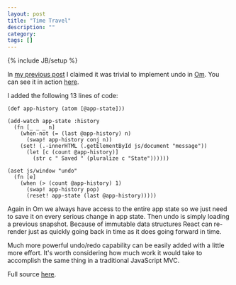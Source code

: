 ```yaml
---
layout: post
title: "Time Travel"
description: ""
category: 
tags: []
---
```

{% include JB/setup %}

In
[my previous post](http://swannodette.github.io/2013/12/17/the-future-of-javascript-mvcs/)
I claimed it was trivial to implement undo in
[Om](http://github.com/swannodette/om). You can see it in action
[here](http://swannodette.github.io/todomvc/labs/architecture-examples/om-undo/index.html).

I added the following 13 lines of code:

```
(def app-history (atom [@app-state]))

(add-watch app-state :history
  (fn [_ _ _ n]
    (when-not (= (last @app-history) n)
      (swap! app-history conj n))
    (set! (.-innerHTML (.getElementById js/document "message"))
      (let [c (count @app-history)]
        (str c " Saved " (pluralize c "State"))))))

(aset js/window "undo"
  (fn [e]
    (when (> (count @app-history) 1)
      (swap! app-history pop)
      (reset! app-state (last @app-history)))))
```

Again in Om we always have access to the entire app state so we just
need to save it on every serious change in app state. Then undo is
simply loading a previous snapshot. Because of immutable data
structures React can re-render just as quickly going back in time as
it does going forward in time.

Much more powerful undo/redo capability can be easily added with a
little more effort. It's worth considering how much work it would take
to accomplish the same thing in a traditional JavaScript MVC.

Full source [here](http://github.com/swannodette/todomvc/blob/gh-pages/labs/architecture-examples/om-undo/src/todomvc/app.cljs).
